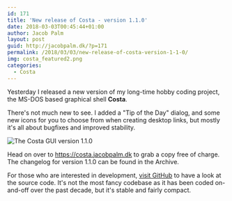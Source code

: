```yaml
---
id: 171
title: 'New release of Costa - version 1.1.0'
date: 2018-03-03T00:45:44+01:00
author: Jacob Palm
layout: post
guid: http://jacobpalm.dk/?p=171
permalink: /2018/03/03/new-release-of-costa-version-1-1-0/
img: costa_featured2.png
categories:
  - Costa
---
```

Yesterday I released a new version of my long-time hobby coding project, the MS-DOS based graphical shell **Costa**.

There's not much new to see. I added a "Tip of the Day" dialog, and some new icons for you to choose from when creating desktop links, but mostly it's all about bugfixes and improved stability.

![The Costa GUI version 1.1.0]({{site.url}}/assets/img/110.png)

Head on over to <https://costa.jacobpalm.dk> to grab a copy free of charge. The changelog for version 1.1.0 can be found in the Archive.

For those who are interested in development, [visit GitHub](https://github.com/jacobpalm/costa) to have a look at the source code. It's not the most fancy codebase as it has been coded on-and-off over the past decade, but it's stable and fairly compact.